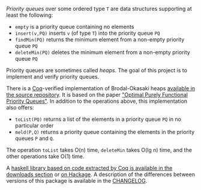 _Priority queues_ over some ordered type `T` are data structures supporting at least the following:

  * `empty` is a priority queue containing no elements
  * `insert(v,PQ)` inserts `v` (of type `T`) into the priority queue `PQ`
  * `findMin(PQ)` returns the minimum element from a non-empty priority queue `PQ`
  * `deleteMin(PQ)` deletes the minimum element from a non-empty priority queue `PQ`

Priority queues are sometimes called _heaps_. The goal of this project is to implement and verify priority queues.

There is a [Coq](http://coq.inria.fr/)-verified implementation of Brodal-Okasaki heaps [available in the source repository](http://code.google.com/p/priority-queues/source/browse/brodal-okasaki). It is based on the paper ["Optimal Purely Functional Priority Queues"](ftp://ftp.daimi.au.dk/pub/BRICS/Reports/RS/96/37/BRICS-RS-96-37.pdf). In addition to the operations above, this implementation also offers:

  * `toList(PQ)` returns a list of the elements in a priority queue `PQ` in no particular order
  * `meld(P,Q)` returns a priority queue containing the elements in the priority queues `P` and `Q`.

The operation `toList` takes O(n) time, `deleteMin` takes O(lg n) time, and the other operations take O(1) time.

A [haskell library based on code extracted by Coq is available in the downloads section](http://code.google.com/p/priority-queues/downloads/list) or [on Hackage](http://hackage.haskell.org/package/meldable-heap/). A description of the differences between versions of this package is available in the [CHANGELOG](http://priority-queues.googlecode.com/hg/brodal-okasaki/cabal/CHANGELOG).